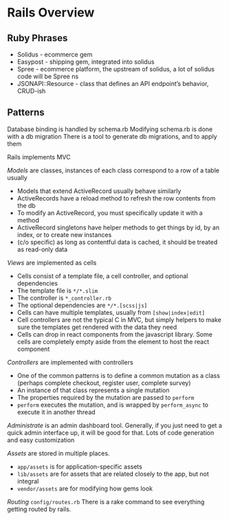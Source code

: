 # Rails Overview
## Ruby Phrases
* Solidus - ecommerce gem
* Easypost - shipping gem, integrated into solidus
* Spree - ecommerce platform, the upstream of solidus, a lot of solidus code will be Spree ns
* JSONAPI::Resource - class that defines an API endpoint’s behavior, CRUD-ish

## Patterns
Database binding is handled by schema.rb
Modifying schema.rb is done with a db migration
There is a tool to generate db migrations, and to apply them

Rails implements MVC

*Models* are classes, instances of each class correspond to a row of a table usually
* Models that extend ActiveRecord usually behave similarly
* ActiveRecords have a reload method to refresh the row contents from the db
* To modify an ActiveRecord, you must specifically update it with a method
* ActiveRecord singletons have helper methods to get things by id, by an index, or to create new instances
* (c/o specific) as long as contentful data is cached, it should be treated as read-only data

*Views* are implemented as cells
* Cells consist of a template file, a cell controller, and optional dependencies
* The template file is `*/*.slim`
* The controller is `*_controller.rb`
* The optional dependencies are `*/*.[scss|js]`
* Cells can have multiple templates, usually from `[show|index|edit]`
* Cell controllers are not the typical C in MVC, but simply helpers to make sure the templates get rendered with the data they need
* Cells can drop in react components from the javascript library. Some cells are completely empty aside from the element to host the react component

*Controllers* are implemented with controllers

* One of the common patterns is to define a common mutation as a class (perhaps complete checkout, register user, complete survey)
* An instance of that class represents a single mutation
* The properties required by the mutation are passed to `perform`
* `perform` executes the mutation, and is wrapped by `perform_async` to execute it in another thread

*Administrate* is an admin dashboard tool.
Generally, if you just need to get a quick admin interface up, it will be good for that. Lots of code generation and easy customization

*Assets* are stored in multiple places.
* `app/assets` is for application-specific assets
* `lib/assets` are for assets that are related closely to the app, but not integral
* `vendor/assets` are for modifying how gems look

*Routing*
`config/routes.rb`
There is a rake command to see everything getting routed by rails.
